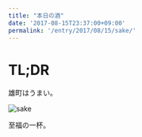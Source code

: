 ```yaml
---
title: "本日の酒"
date: '2017-08-15T23:37:00+09:00'
permalink: '/entry/2017/08/15/sake/'
---
```

# TL;DR

雄町はうまい。

![sake](http://yoshidaya.ocnk.net/data/yoshidaya/product/20170228_b6fed8.jpg)

至福の一杯。
